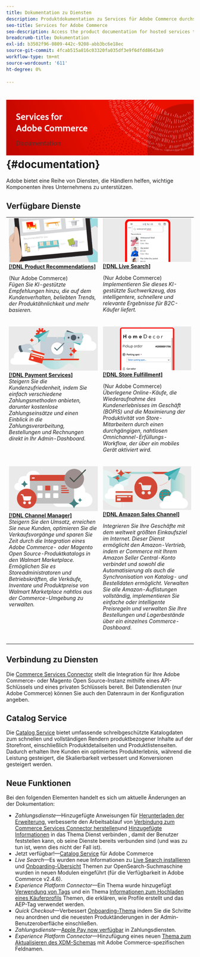 ```yaml
---
title: Dokumentation zu Diensten
description: Produktdokumentation zu Services für Adobe Commerce durchsuchen
seo-title: Services for Adobe Commerce
seo-description: Access the product documentation for hosted services that help Adobe Commerce and Magento Open Source merchants support key components of their business.
breadcrumb-title: Dokumentation
exl-id: b3502f96-0809-442c-9208-abb3bc6e18ec
source-git-commit: 4fcab515a816c03320fa035df3e9f6dfdd8643a9
workflow-type: tm+mt
source-wordcount: '611'
ht-degree: 0%

---
```


# <!-- use banner as heading -->![Dokumentation zu Diensten](./assets/banner-services-home.png) {#documentation}

Adobe bietet eine Reihe von Diensten, die Händlern helfen, wichtige Komponenten ihres Unternehmens zu unterstützen.

## Verfügbare Dienste

<table>
<tr>
   <td valign="top">
       <img alt="[!UICONTROL Product Recommendations]" src="assets/product-recs.png" />
    <div><a href="https://experienceleague.adobe.com/docs/commerce-merchant-services/product-recommendations/overview.html">
    <strong>[!DNL Product Recommendations]</strong></a>
    </div>
    <p>(Nur Adobe Commerce)<br><em>Fügen Sie KI-gestützte Empfehlungen hinzu, die auf dem Kundenverhalten, beliebten Trends, der Produktähnlichkeit und mehr basieren.</em></p>
    </br>
  </td>
  <td valign="top">
      <img alt="[!DNL Live Search]" src="assets/live-search.png" />
    <div>
    <a href="https://experienceleague.adobe.com/docs/commerce-merchant-services/live-search/overview.html"><strong>[!DNL Live Search]</strong></a>
    </div>
    <p>(Nur Adobe Commerce)<br><em>Implementieren Sie dieses KI-gestützte Suchwerkzeug, das intelligentere, schnellere und relevante Ergebnisse für B2C-Käufer liefert.</em></p>
    </br>
  </td>
</tr>
<tr>
  <td valign="top">
    <img alt="[!DNL Payment Services]" src="assets/payment-services.png"/>
    <div>
    <a href="https://experienceleague.adobe.com/docs/commerce-merchant-services/payment-services/guide-overview.html"><strong>[!DNL Payment Services]</strong></a>
    </div>
    <em>Steigern Sie die Kundenzufriedenheit, indem Sie einfach verschiedene Zahlungsmethoden anbieten, darunter kostenlose Zahlungseinsätze und einen Einblick in die Zahlungsverarbeitung, Bestellungen und Rechnungen direkt in Ihr Admin-Dashboard.</em>
    </br>
  </td>
  <td valign="top">
    <img alt="Store Fulfillment" src="assets/store-fulfillment-landing-graphic.png"/>
    <div><a href="https://experienceleague.adobe.com/docs/commerce-merchant-services/store-fulfillment/guide-overview.html">
    <strong>[!DNL Store Fulfillment]</strong></a>
    </div>
    <p>(Nur Adobe Commerce)<br><em>Überlegene Online-Käufe, die Wiederaufnahme des Kundenerlebnisses im Geschäft (BOPIS) und die Maximierung der Produktivität von Store-Mitarbeitern durch einen durchgängigen, nahtlosen Omnichannel-Erfüllungs-Workflow, der über ein mobiles Gerät aktiviert wird.</em></p>
    </br>
  </td>
  </tr>
  <tr>
   <td valign="top">
    <img alt="[!DNL Channel Manager]" src="assets/channel-manager.png"/>
    <div>
    <a href="https://experienceleague.adobe.com/docs/commerce-channels/channel-manager/guide-overview.html"><strong>[!DNL Channel Manager]</strong></a>
    </div>
    <em>Steigern Sie den Umsatz, erreichen Sie neue Kunden, optimieren Sie die Verkaufsvorgänge und sparen Sie Zeit durch die Integration eines Adobe Commerce- oder Magento Open Source-Produktkatalogs in den Walmart Marketplace. Ermöglichen Sie es Storeadministratoren und Betriebskräften, die Verkäufe, Inventare und Produktpreise von Walmart Marketplace nahtlos aus der Commerce-Umgebung zu verwalten.</em>
    </br>
  </td>
    <td valign="top">
       <img alt="Amazon-Vertriebskanal" src="assets/amazon-channel.png" />
    <div><a href="https://experienceleague.adobe.com/docs/commerce-channels/amazon/guide-overview.html">
    <strong>[!DNL Amazon Sales Channel]</strong></a>
    </div>
    <p><em>Integrieren Sie Ihre Geschäfte mit dem weltweit größten Einkaufsziel im Internet. Dieser Dienst ermöglicht den Amazon-Vertrieb, indem er Commerce mit Ihrem Amazon Seller Central-Konto verbindet und sowohl die Automatisierung als auch die Synchronisation von Katalog- und Bestelldaten ermöglicht. Verwalten Sie alle Amazon-Auflistungen vollständig, implementieren Sie einfache oder intelligente Preisregeln und verwalten Sie Ihre Bestellungen und Lagerbestände über ein einzelnes Commerce-Dashboard.</em></p>
    </br>
  </td>
</tr>
</table>

## Verbindung zu Diensten

Die [Commerce Services Connector](saas.md) stellt die Integration für Ihre Adobe Commerce- oder Magento Open Source-Instanz mithilfe eines API-Schlüssels und eines privaten Schlüssels bereit. Bei Datendiensten (nur Adobe Commerce) können Sie auch den Datenraum in der Konfiguration angeben.

## Catalog Service

Die [Catalog Service](https://experienceleague.adobe.com/docs/commerce-merchant-services/catalog-service/guide-overview.html) bietet umfassende schreibgeschützte Katalogdaten zum schnellen und vollständigen Rendern produktbezogener Inhalte auf der Storefront, einschließlich Produktdetailseiten und Produktlistenseiten. Dadurch erhalten Ihre Kunden ein optimiertes Produkterlebnis, während die Leistung gesteigert, die Skalierbarkeit verbessert und Konversionen gesteigert werden.

## Neue Funktionen

Bei den folgenden Elementen handelt es sich um aktuelle Änderungen an der Dokumentation:

* *Zahlungsdienste*—Hinzugefügte Anweisungen für [Herunterladen der Erweiterung](https://experienceleague.adobe.com/docs/commerce-merchant-services/payment-services/get-started/install.html#download-the-extension), verbesserte den Arbeitsablauf von [Verbindung zum Commerce Services Connector herstellen](https://experienceleague.adobe.com/docs/commerce-merchant-services/payment-services/get-started/connect.html)und [Hinzugefügte Informationen](https://experienceleague.adobe.com/docs/commerce-merchant-services/payment-services/get-started/connect.html) in das Thema Dienst verbinden , damit der Benutzer feststellen kann, ob seine Dienste bereits verbunden sind (und was zu tun ist, wenn dies nicht der Fall ist).
* Jetzt verfügbar!—[Catalog Service](https://experienceleague.adobe.com/docs/commerce-merchant-services/catalog-service/overview.html) für Adobe Commerce
* *Live Search*—Es wurden neue Informationen zu [Live Search installieren](https://experienceleague.adobe.com/docs/commerce-merchant-services/live-search/onboard/install.html) und [Onboarding-Übersicht](https://experienceleague.adobe.com/docs/commerce-merchant-services/live-search/onboard/onboarding-overview.html) Themen zur OpenSearch-Suchmaschine wurden in neuen Modulen eingeführt (für die Verfügbarkeit in Adobe Commerce v2.4.6).
* *Experience Platform Connector*—Ein Thema wurde hinzugefügt [Verwendung von Tags](https://experienceleague.adobe.com/docs/commerce-merchant-services/experience-platform-connector/event-forwarding/using-tags.html) und ein Thema [Informationen zum Hochladen eines Käuferprofils](https://experienceleague.adobe.com/docs/commerce-merchant-services/experience-platform-connector/fundamentals/profile.html) Themen, die erklären, wie Profile erstellt und das AEP-Tag verwendet werden.
* *Quick Checkout*—Verbessert [Onboarding-Thema](https://experienceleague.adobe.com/docs/commerce-merchant-services/quick-checkout/getting-started/onboarding.html) indem Sie die Schritte neu anordnen und die neuesten Produktänderungen in der Admin-Benutzeroberfläche einschließen.
* *Zahlungsdienste*—[Apple Pay now verfügbar](https://experienceleague.adobe.com/docs/commerce-merchant-services/payment-services/payments-options.html#apple-pay-button) in Zahlungsdiensten.
* *Experience Platform Connector*—Hinzufügung eines neuen [Thema zum Aktualisieren des XDM-Schemas](https://experienceleague.adobe.com/docs/commerce-merchant-services/experience-platform-connector/fundamentals/update-xdm.html) mit Adobe Commerce-spezifischen Feldnamen.
